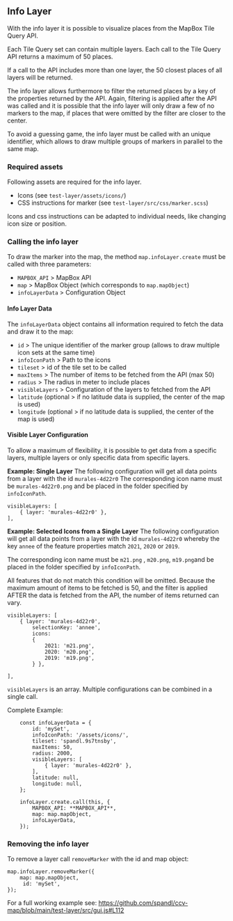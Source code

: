 ## Info Layer

With the info layer it is possible to visualize places from the MapBox Tile Query API.

Each Tile Query set can contain multiple layers. Each call to the Tile Query API returns a maximum of 50 places.

If a call to the API includes more than one layer, the 50 closest places of all layers will be returned.

The info layer allows furthermore to filter the returned places by a key of the properties returned by the API. Again, filtering is applied after the API was called and it is possible that the info layer will only draw a few of no markers to the map, if places that were omitted by the filter are closer to the center.

To avoid a guessing game, the info layer must be called with an unique identifier, which allows to draw multiple groups of markers in parallel to the same map.

### Required assets
Following assets are required for the info layer. 
* Icons (see `test-layer/assets/icons/`)
* CSS instructions for marker (see `test-layer/src/css/marker.scss`)

Icons and css instructions can be adapted to individual needs, like changing icon size or position.

### Calling the info layer

To draw the marker into the map, the method `map.infoLayer.create` must be called with three parameters:

* `MAPBOX_API` > MapBox API
* `map` > MapBox Object (which corresponds to `map.mapObject`)
* `infoLayerData` > Configuration Object

#### Info Layer Data
The `infoLayerData` object contains all information required to fetch the data and draw it to the map:
* `id` > The unique identifier of the marker group (allows to draw multiple icon sets at the same time)
* `infoIconPath` > Path to the icons
* `tileset` > id of the tile set to be called
* `maxItems` > The number of items to be fetched from the API (max 50)
* `radius` > The radius in meter to include places
* `visibleLayers` > Configuration of the layers to fetched from the API
* `latitude` (optional > if no latitude data is supplied, the center of the map is used)
* `longitude` (optional > if no latitude data is supplied, the center of the map is used)

#### Visible Layer Configuration
To allow a maximum of flexibility, it is possible to get data from a specific layers, multiple layers or only specific data from specific layers.

**Example: Single Layer**
The following configuration will get all data points from a layer with the id `murales-4d22r0`
The corresponding icon name must be `murales-4d22r0.png` and be placed in the folder specified by `infoIconPath`.
```JS
visibleLayers: [
    { layer: 'murales-4d22r0' },
],
```

**Example: Selected Icons from a  Single Layer**
The following configuration will get all data points from a layer with the id `murales-4d22r0` whereby the key `annee` of the feature properties match `2021`, `2020` or `2019`.

The corresponding icon name must be `m21.png` , `m20.png`, `m19.png`and be placed in the folder specified by `infoIconPath`.

All features that do not match this condition will be omitted. Because the maximum amount of items to be fetched is 50, and the filter is applied AFTER the data is fetched from the API, the number of items returned can vary.
```JS
visibleLayers: [
    { layer: 'murales-4d22r0',
        selectionKey: 'annee',
        icons:
        {
            2021: 'm21.png',
            2020: 'm20.png',
            2019: 'm19.png',
        } },

],
```

`visibleLayers` is an array. Multiple configurations can be combined in a single call.

Complete Example: 
```JS   
    const infoLayerData = {
        id: 'mySet',
        infoIconPath: '/assets/icons/',
        tileset: 'spandl.9s7tnsby',
        maxItems: 50,
        radius: 2000,
        visibleLayers: [
            { layer: 'murales-4d22r0' },
        ],
        latitude: null,
        longitude: null,
    };

    infoLayer.create.call(this, {
        MAPBOX_API: **MAPBOX_API**,
        map: map.mapObject,
        infoLayerData,
    });
```



### Removing the info layer
To remove a layer call `removeMarker` with the id and map object:

```JS
map.infoLayer.removeMarker({
    map: map.mapObject,
     id: 'mySet',
});
```

For a full working example see:
https://github.com/spandl/ccv-map/blob/main/test-layer/src/gui.js#L112
